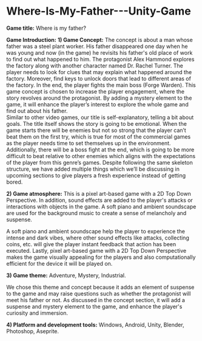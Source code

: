 # Where-Is-My-Father---Unity-Game

**Game title:** Where is my father?


**Game Introduction:**
**1) Game Concept:** The concept is about a man whose father was a steel plant worker. His father disappeared one day when he was young and now (in the game) he revisits his father's old place of work to find out what happened to him. The protagonist Alex Hammond explores the factory along with another character named Dr. Rachel Turner. The player needs to look for clues that may explain what happened around the factory. Moreover, find keys to unlock doors that lead to different areas of the factory. In the end, the player fights the main boss (Forge Warden).
This game concept is chosen to increase the player engagement, where the story revolves around the protagonist. By adding a mystery element to the game, it will enhance the player’s interest to explore the whole game and find out about his father. <br>
Similar to other video games, our title is self-explanatory, telling a bit about goals. The title itself shows the story is going to be emotional. When the game starts there will be enemies but not so strong that the player can’t beat them on the first try, which is true for most of the commercial games as the player needs time to set themselves up in the environment. Additionally, there will be a boss fight at the end, which is going to be more difficult to beat relative to other enemies which aligns with the expectations of the player from this genre’s games. Despite following the same skeleton structure, we have added multiple things which we’ll be discussing in upcoming sections to give players a fresh experience instead of getting bored.

**2) Game atmosphere:** This is a pixel art-based game with a 2D Top Down Perspective. In addition, sound effects are added to the player's attacks or interactions with objects in the game. A soft piano and ambient soundscape are used for the background music to create a sense of melancholy and suspense.

A soft piano and ambient soundscape help the player to experience the intense and dark vibes, where other sound effects like attacks, collecting coins, etc. will give the player instant feedback that action has been executed. Lastly, pixel art-based game with a 2D Top Down Perspective makes the game visually appealing for the players and also computationally efficient for the device it will be played on.

**3) Game theme:** Adventure, Mystery, Industrial.

We chose this theme and concept because it adds an element of suspense to the game and may raise questions such as whether the protagonist will meet his father or not. As discussed in the concept section, it will add a suspense and mystery element to the game, and enhance the player's curiosity and immersion.

**4) Platform and development tools:** Windows, Android, Unity, Blender, Photoshop, Aseprite.



